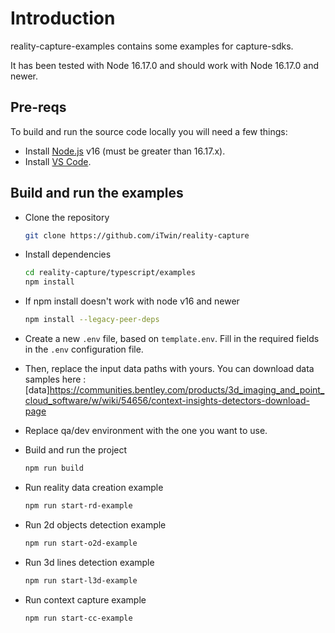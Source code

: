 # Introduction

reality-capture-examples contains some examples for capture-sdks.

It has been tested with Node 16.17.0 and should work with Node 16.17.0 and newer.

## Pre-reqs

To build and run the source code locally you will need a few things:

- Install [Node.js](https://nodejs.org/en/) v16 (must be greater than 16.17.x).
- Install [VS Code](https://code.visualstudio.com/).

## Build and run the examples

- Clone the repository

  ```sh
  git clone https://github.com/iTwin/reality-capture
  ```

- Install dependencies

  ```sh
  cd reality-capture/typescript/examples
  npm install
  ```
- If npm install doesn't work with node v16 and newer

  ```sh
  npm install --legacy-peer-deps
  ```

- Create a new `.env` file, based on `template.env`. Fill in the required fields in the `.env` configuration file.

- Then, replace the input data paths with yours. You can download data samples here : [data]https://communities.bentley.com/products/3d_imaging_and_point_cloud_software/w/wiki/54656/context-insights-detectors-download-page
- Replace qa/dev environment with the one you want to use.

- Build and run the project

  ```sh
  npm run build
  ```

- Run reality data creation example
  
  ```sh
  npm run start-rd-example
  ```

- Run 2d objects detection example
  
  ```sh
  npm run start-o2d-example
  ```

- Run 3d lines detection example
  
  ```sh
  npm run start-l3d-example
  ```

- Run context capture example
  
  ```sh
  npm run start-cc-example
  ```
